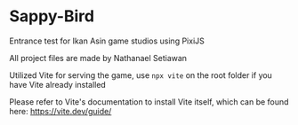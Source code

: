 # Sappy-Bird

Entrance test for Ikan Asin game studios using PixiJS

All project files are made by Nathanael Setiawan

Utilized Vite for serving the game, use `npx vite` on the root folder if you have Vite already installed

Please refer to Vite's documentation to install Vite itself, which can be found here: https://vite.dev/guide/
